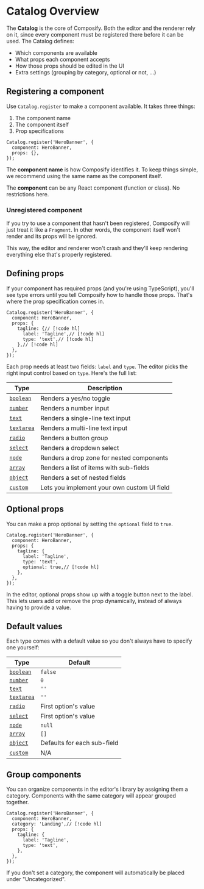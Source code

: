 # Catalog Overview

The **Catalog** is the core of Composify. Both the editor and the renderer rely on it, since every component must be registered there before it can be used. The Catalog defines:

- Which components are available
- What props each component accepts
- How those props should be edited in the UI
- Extra settings (grouping by category, optional or not, ...)

## Registering a component

Use `Catalog.register` to make a component available. It takes three things:

1. The component name
2. The component itself
3. Prop specifications

```tsx [catalog.tsx]
Catalog.register('HeroBanner', {
  component: HeroBanner,
  props: {},
});
```

The **component name** is how Composify identifies it. To keep things simple, we recommend using the same name as the component itself.

The **component** can be any React component (function or class). No restrictions here.

### Unregistered component

If you try to use a component that hasn't been registered, Composify will just treat it like a `Fragment`. In other words, the component itself won't render and its props will be ignored.

This way, the editor and renderer won't crash and they'll keep rendering everything else that's properly registered.

## Defining props

If your component has required props (and you're using TypeScript), you'll see type errors until you tell Composify how to handle those props. That's where the prop specification comes in.

```tsx [catalog.tsx]
Catalog.register('HeroBanner', {
  component: HeroBanner,
  props: {
    tagline: {// [!code hl]
      label: 'Tagline',// [!code hl]
      type: 'text',// [!code hl]
    },// [!code hl]
  },
});
```

Each prop needs at least two fields: `label` and `type`. The editor picks the right input control based on `type`. Here's the full list:

|                       Type                      |                 Description                 |
|-------------------------------------------------|---------------------------------------------|
| [`boolean`](/docs/catalog/properties/boolean)   | Renders a yes/no toggle                     |
| [`number`](/docs/catalog/properties/number)     | Renders a number input                      |
| [`text`](/docs/catalog/properties/text)         | Renders a single-line text input            |
| [`textarea`](/docs/catalog/properties/textarea) | Renders a multi-line text input             |
| [`radio`](/docs/catalog/properties/radio)       | Renders a button group                      |
| [`select`](/docs/catalog/properties/select)     | Renders a dropdown select                   |
| [`node`](/docs/catalog/properties/node)         | Renders a drop zone for nested components   |
| [`array`](/docs/catalog/properties/array)       | Renders a list of items with sub-fields     |
| [`object`](/docs/catalog/properties/object)     | Renders a set of nested fields              |
| [`custom`](/docs/catalog/properties/custom)     | Lets you implement your own custom UI field |

## Optional props

You can make a prop optional by setting the `optional` field to `true`.

```tsx
Catalog.register('HeroBanner', {
  component: HeroBanner,
  props: {
    tagline: {
      label: 'Tagline',
      type: 'text',
      optional: true,// [!code hl]
    },
  },
});
```

In the editor, optional props show up with a toggle button next to the label. This lets users add or remove the prop dynamically, instead of always having to provide a value.

## Default values

Each type comes with a default value so you don't always have to specify one yourself:

|                       Type                      |            Default           |
|-------------------------------------------------|------------------------------|
| [`boolean`](/docs/catalog/properties/boolean)   | `false`                      |
| [`number`](/docs/catalog/properties/number)     | `0`                          |
| [`text`](/docs/catalog/properties/text)         | `''`                         |
| [`textarea`](/docs/catalog/properties/textarea) | `''`                         |
| [`radio`](/docs/catalog/properties/radio)       | First option's value          |
| [`select`](/docs/catalog/properties/select)     | First option's value          |
| [`node`](/docs/catalog/properties/node)         | `null`                       |
| [`array`](/docs/catalog/properties/array)       | `[]`                         |
| [`object`](/docs/catalog/properties/object)     | Defaults for each sub-field  |
| [`custom`](/docs/catalog/properties/custom)     | N/A                          |

## Group components

You can organize components in the editor's library by assigning them a category. Components with the same category will appear grouped together.

```tsx
Catalog.register('HeroBanner', {
  component: HeroBanner,
  category: 'Landing',// [!code hl]
  props: {
    tagline: {
      label: 'Tagline',
      type: 'text',
    },
  },
});
```

If you don't set a category, the component will automatically be placed under "Uncategorized".
